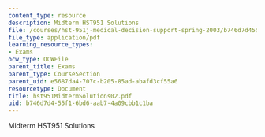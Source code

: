 ```yaml
---
content_type: resource
description: Midterm HST951 Solutions
file: /courses/hst-951j-medical-decision-support-spring-2003/b746d7d455f16bd6aab74a09cbb1c1ba_hst951MidtermSolutions02.pdf
file_type: application/pdf
learning_resource_types:
- Exams
ocw_type: OCWFile
parent_title: Exams
parent_type: CourseSection
parent_uid: e5687da4-707c-b205-85ad-abafd3cf55a6
resourcetype: Document
title: hst951MidtermSolutions02.pdf
uid: b746d7d4-55f1-6bd6-aab7-4a09cbb1c1ba
---
```

Midterm HST951 Solutions

